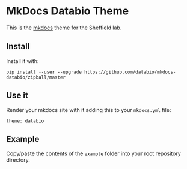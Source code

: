 # MkDocs Databio Theme

This is the [mkdocs](http://mkdocs.org) theme for the Sheffield lab.

## Install

Install it with:

```{bash}
pip install --user --upgrade https://github.com/databio/mkdocs-databio/zipball/master
```

## Use it

Render your mkdocs site with it adding this to your `mkdocs.yml` file:

```{yaml}
theme: databio
```


## Example

Copy/paste the contents of the `example` folder into your root repository directory.

